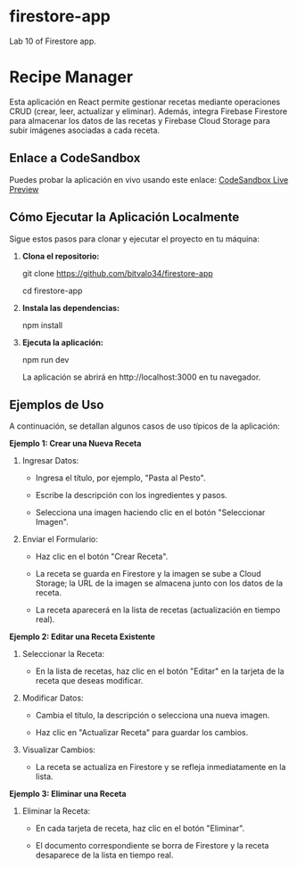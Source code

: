# firestore-app
Lab 10 of Firestore app.

# Recipe Manager
Esta aplicación en React permite gestionar recetas mediante operaciones CRUD (crear, leer, actualizar y eliminar). Además, integra Firebase Firestore para almacenar los datos de las recetas y Firebase Cloud Storage para subir imágenes asociadas a cada receta.

## Enlace a CodeSandbox

Puedes probar la aplicación en vivo usando este enlace:
[CodeSandbox Live Preview](https://codesandbox.io/p/sandbox/8f48mj)

## Cómo Ejecutar la Aplicación Localmente

Sigue estos pasos para clonar y ejecutar el proyecto en tu máquina:

1. **Clona el repositorio:**

   git clone https://github.com/bitvalo34/firestore-app

   cd firestore-app

2. **Instala las dependencias:**

   npm install

3. **Ejecuta la aplicación:**

   npm run dev

   La aplicación se abrirá en http://localhost:3000 en tu navegador.

## Ejemplos de Uso
A continuación, se detallan algunos casos de uso típicos de la aplicación:

**Ejemplo 1: Crear una Nueva Receta**
1. Ingresar Datos:

   - Ingresa el título, por ejemplo, "Pasta al Pesto".

   - Escribe la descripción con los ingredientes y pasos.

   - Selecciona una imagen haciendo clic en el botón "Seleccionar Imagen".

2. Enviar el Formulario:

   - Haz clic en el botón "Crear Receta".

   - La receta se guarda en Firestore y la imagen se sube a Cloud Storage; la URL de la imagen se almacena junto con los datos de la receta.

   - La receta aparecerá en la lista de recetas (actualización en tiempo real).

**Ejemplo 2: Editar una Receta Existente**
1. Seleccionar la Receta:

   - En la lista de recetas, haz clic en el botón "Editar" en la tarjeta de la receta que deseas modificar.

2. Modificar Datos:

   - Cambia el título, la descripción o selecciona una nueva imagen.

   - Haz clic en "Actualizar Receta" para guardar los cambios.

3. Visualizar Cambios:

   - La receta se actualiza en Firestore y se refleja inmediatamente en la lista.

**Ejemplo 3: Eliminar una Receta**
1. Eliminar la Receta:

   - En cada tarjeta de receta, haz clic en el botón "Eliminar".

   - El documento correspondiente se borra de Firestore y la receta desaparece de la lista en tiempo real.